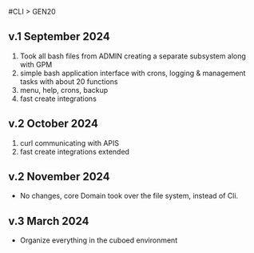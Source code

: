 #CLI > GEN20
## v.1 September 2024
1. Took all bash files from ADMIN creating a separate subsystem along with GPM
2. simple bash application interface with crons, logging & management tasks with about 20 functions   
3. menu, help, crons, backup
4. fast create integrations

## v.2 October 2024
1. curl communicating  with APIS
2. fast create integrations extended

## v.2 November 2024
- No changes, core Domain took over the file system, instead of Cli.

## v.3 March 2024
- Organize everything in the cuboed environment